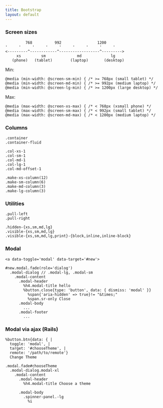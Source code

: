 ```yaml
---
title: Bootstrap
layout: default
---
```


### Screen sizes

             768          992                1200
    '     '     '     '     '     '     '     '     '
    <---------^------------^------------------^--------->
         xs         sm              md             lg
       (phone)   (tablet)        (laptop)       (desktop)

Min:

    @media (min-width: @screen-sm-min) { /* >= 768px (small tablet) */
    @media (min-width: @screen-md-min) { /* >= 992px (medium laptop) */
    @media (min-width: @screen-lg-min) { /* >= 1200px (large desktop) */

Max:

    @media (max-width: @screen-xs-max) { /* < 768px (xsmall phone) */
    @media (max-width: @screen-sm-max) { /* < 992px (small tablet) */
    @media (max-width: @screen-md-max) { /* < 1200px (medium laptop) */

### Columns

    .container
    .container-fluid

    .col-xs-1
    .col-sm-1
    .col-md-1
    .col-lg-1
    .col-md-offset-1

    .make-xs-column(12)
    .make-sm-column(6)
    .make-md-column(3)
    .make-lg-column(3)

### Utilities

    .pull-left
    .pull-right

    .hidden-{xs,sm,md,lg}
    .visible-{xs,sm,md,lg}
    .visible-{xs,sm,md,lg,print}-{block,inline,inline-block}

### Modal

    <a data-toggle='modal' data-target='#new'>

    #new.modal.fade(role='dialog')
      .modal-dialog // .modal-lg, .modal-sm
        .modal-content
          .modal-header
            %h4.modal-title hello
            %button.close{type: 'button', data: { dismiss: 'modal' }}
              %span{'aria-hidden' => true}!= "&times;"
              %span.sr-only Close
          .modal-body
            ...
          .modal-footer
            ...


### Modal via ajax (Rails)

    %button.btn{data: { |
      toggle: 'modal', |
      target: '#chooseTheme', |
      remote: '/path/to/remote'}
      Change Theme

    .modal.fade#chooseTheme
      .modal-dialog.modal-xl
        .modal-content
          .modal-header
            %h4.modal-title Choose a theme

          .modal-body
            .spinner-panel.-lg
              %i
